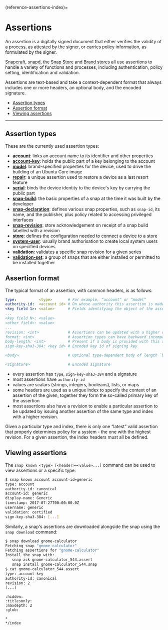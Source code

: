 (reference-assertions-index)=
# Assertions

An assertion is a digitally signed document that either verifies the validity of a process, as attested by the signer, or carries policy information, as formulated by the signer.  

[Snapcraft](https://snapcraft.io/docs/snapcraft), [snapd](https://snapcraft.io/docs/glossary#heading--snapd), the [Snap Store](https://snapcraft.io/store) and [Brand stores](/explanation/stores/dedicated-snap-stores) all use assertions to handle a variety of functions and processes, including authentication, policy setting, identification and validation.

Assertions are text-based and take a context-dependent format that always includes one or more headers, an optional body, and the encoded signature.

- [Assertion types](#heading--types)
- [Assertion format](#heading--format)
- [Viewing assertions](#heading--viewing)

---

<h2 id='heading--types'>Assertion types</h2>

These are the currently used assertion types:

- **[account](/reference/assertions/account)**: links an account name to its identifier and other properties
- **[account-key](/reference/assertions/account-key)**: holds the public part of a key belonging to the account
- **[model](/reference/assertions/model)**: brand-specified properties for the device, used to drive the building of an Ubuntu Core image
- **[repair](/reference/assertions/repair)**: a unique assertion used to restore a device as a last resort feature
- **[serial](/reference/assertions/serial)**: binds the device identity to the device's key by carrying the public part
- **[snap-build](/reference/assertions/snap-build)**: the basic properties of a snap at the time it was built by the developer
- **[snap-declaration](/reference/assertions/snap-declaration)**:  defines various snap properties, such as `snap-id`, its name, and the publisher, plus policy related to accessing privileged interfaces
- **[snap-revision](/reference/assertions/snap-revision)**: store acknowledgement on receipt of a snap build labelled with a revision
- **[store](/reference/assertions/store)**: defines the configuration needed to connect a device to a store
- **[system-user](/reference/assertions/system-user)**: usually brand authorisation to create local system users on specified devices
- **[validation](/reference/assertions/validation)**: validates a specific snap revision for a given series
- **[validation-set](/reference/assertions/validation-set)**: a group of snaps that are either installed or permitted to be installed together

<h2 id='heading--format'>Assertion format</h2>

The typical format of an assertion, with common headers, is as follows:

```yaml
type:          <type>       # For example, “account” or “model”
authority-id:  <account id> # On whose authority this assertion is made
<key field 1>: <value>      # Fields identifying the object of the assertion
...
<key field N>: <value>
<other field>: <value>
...
revision: <int>             # Assertions can be updated with a higher revision
format: <int>               # Assertion types can have backward incompatible format changes signaled by a higher format
body-length: <int>          # Present if a body is provided with this assertion
sign-key-sha3-384: <key id> # Encoded key id of signing key

<body>                      # Optional type-dependent body of length `body-length` bytes

<signature>                 # Encoded signature
```

- every assertion has `type`, `sign-key-sha3-384` and a signature
- most assertions have `authority-id`
- values are scalars (strings, integers, booleans), lists, or maps
- some headers are used as a unique index to specify the context of an assertion of the given, together they form the so-called primary key of the assertion
- most assertions also have a revision to enable a particular assertion to be updated by issuing another assertion of the same type and index with a higher revision.

Given a particular type and index, there is only one “latest” valid assertion that properly determines policy for a system - the one with the highest revision. For a given assertion, the index headers must all be defined.

<h2 id='heading--viewing'>Viewing assertions</h2>

The `snap known <type> [<header>=<value>...]` command can be used to view assertions or a specific type:

```bash
$ snap known account account-id=generic
type: account
authority-id: canonical
account-id: generic
display-name: Generic
timestamp: 2017-07-27T00:00:00.0Z
username: generic
validation: certified
sign-key-sha3-384: [...]
```

Similarly, a snap's assertions are downloaded alongside the snap using the `snap download` command:

```bash
$ snap download gnome-calculator
Fetching snap "gnome-calculator"
Fetching assertions for "gnome-calculator"
Install the snap with:
   snap ack gnome-calculator_544.assert
   snap install gnome-calculator_544.snap
$ cat gnome-calculator_544.assert 
type: account-key
authority-id: canonical
revision: 2
[...]
```


```{toctree}
:hidden:
:titlesonly:
:maxdepth: 2
:glob:

*
*/index
